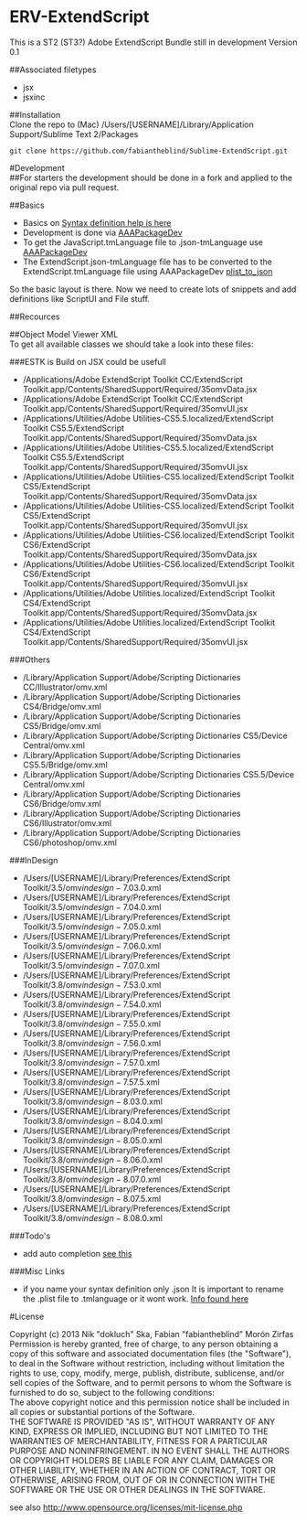 ERV-ExtendScript
====================

This is a ST2 (ST3?) Adobe ExtendScript Bundle still in development
Version 0.1  


##Associated filetypes
- jsx  
- jsxinc  

##Installation  
Clone the repo to (Mac) /Users/[USERNAME]/Library/Application Support/Sublime Text 2/Packages

    git clone https://github.com/fabiantheblind/Sublime-ExtendScript.git  


#Development  
##For starters the development should be done in a fork and applied to the original repo via pull request.  

##Basics
- Basics on [Syntax definition help is here](http://docs.sublimetext.info/en/latest/reference/syntaxdefs.html)  
- Development is done via [AAAPackageDev](https://github.com/SublimeText/AAAPackageDev)  
- To get the JavaScript.tmLanguage file to .json-tmLanguage use [AAAPackageDev](https://github.com/SublimeText/AAAPackageDev#json-and-property-list-conversion)  
- The ExtendScript.json-tmLanguage file has to be converted to the ExtendScript.tmLanguage file using AAAPackageDev [plist\_to\_json](https://github.com/SublimeText/AAAPackageDev#commands-1)  

So the basic layout is there. Now we need to create lots of snippets and add definitions like ScriptUI and File stuff.  

##Recources  

##Object Model Viewer XML  
To get all available classes  we should take a look into these files:

###ESTK is Build on JSX could be usefull  

- /Applications/Adobe ExtendScript Toolkit CC/ExtendScript Toolkit.app/Contents/SharedSupport/Required/35omvData.jsx  
- /Applications/Adobe ExtendScript Toolkit CC/ExtendScript Toolkit.app/Contents/SharedSupport/Required/35omvUI.jsx  
- /Applications/Utilities/Adobe Utilities-CS5.5.localized/ExtendScript Toolkit CS5.5/ExtendScript Toolkit.app/Contents/SharedSupport/Required/35omvData.jsx  
- /Applications/Utilities/Adobe Utilities-CS5.5.localized/ExtendScript Toolkit CS5.5/ExtendScript Toolkit.app/Contents/SharedSupport/Required/35omvUI.jsx  
- /Applications/Utilities/Adobe Utilities-CS5.localized/ExtendScript Toolkit CS5/ExtendScript Toolkit.app/Contents/SharedSupport/Required/35omvData.jsx  
- /Applications/Utilities/Adobe Utilities-CS5.localized/ExtendScript Toolkit CS5/ExtendScript Toolkit.app/Contents/SharedSupport/Required/35omvUI.jsx  
- /Applications/Utilities/Adobe Utilities-CS6.localized/ExtendScript Toolkit CS6/ExtendScript Toolkit.app/Contents/SharedSupport/Required/35omvData.jsx  
- /Applications/Utilities/Adobe Utilities-CS6.localized/ExtendScript Toolkit CS6/ExtendScript Toolkit.app/Contents/SharedSupport/Required/35omvUI.jsx  
- /Applications/Utilities/Adobe Utilities.localized/ExtendScript Toolkit CS4/ExtendScript Toolkit.app/Contents/SharedSupport/Required/35omvData.jsx  
- /Applications/Utilities/Adobe Utilities.localized/ExtendScript Toolkit CS4/ExtendScript Toolkit.app/Contents/SharedSupport/Required/35omvUI.jsx  

###Others  
- /Library/Application Support/Adobe/Scripting Dictionaries CC/Illustrator/omv.xml  
- /Library/Application Support/Adobe/Scripting Dictionaries CS4/Bridge/omv.xml  
- /Library/Application Support/Adobe/Scripting Dictionaries CS5/Bridge/omv.xml  
- /Library/Application Support/Adobe/Scripting Dictionaries CS5/Device Central/omv.xml  
- /Library/Application Support/Adobe/Scripting Dictionaries CS5.5/Bridge/omv.xml  
- /Library/Application Support/Adobe/Scripting Dictionaries CS5.5/Device Central/omv.xml  
- /Library/Application Support/Adobe/Scripting Dictionaries CS6/Bridge/omv.xml  
- /Library/Application Support/Adobe/Scripting Dictionaries CS6/Illustrator/omv.xml  
- /Library/Application Support/Adobe/Scripting Dictionaries CS6/photoshop/omv.xml  

###InDesign  

- /Users/[USERNAME]/Library/Preferences/ExtendScript Toolkit/3.5/omv$indesign-7.0$3.0.xml
- /Users/[USERNAME]/Library/Preferences/ExtendScript Toolkit/3.5/omv$indesign-7.0$4.0.xml
- /Users/[USERNAME]/Library/Preferences/ExtendScript Toolkit/3.5/omv$indesign-7.0$5.0.xml
- /Users/[USERNAME]/Library/Preferences/ExtendScript Toolkit/3.5/omv$indesign-7.0$6.0.xml
- /Users/[USERNAME]/Library/Preferences/ExtendScript Toolkit/3.5/omv$indesign-7.0$7.0.xml
- /Users/[USERNAME]/Library/Preferences/ExtendScript Toolkit/3.8/omv$indesign-7.5$3.0.xml
- /Users/[USERNAME]/Library/Preferences/ExtendScript Toolkit/3.8/omv$indesign-7.5$4.0.xml
- /Users/[USERNAME]/Library/Preferences/ExtendScript Toolkit/3.8/omv$indesign-7.5$5.0.xml
- /Users/[USERNAME]/Library/Preferences/ExtendScript Toolkit/3.8/omv$indesign-7.5$6.0.xml
- /Users/[USERNAME]/Library/Preferences/ExtendScript Toolkit/3.8/omv$indesign-7.5$7.0.xml
- /Users/[USERNAME]/Library/Preferences/ExtendScript Toolkit/3.8/omv$indesign-7.5$7.5.xml
- /Users/[USERNAME]/Library/Preferences/ExtendScript Toolkit/3.8/omv$indesign-8.0$3.0.xml
- /Users/[USERNAME]/Library/Preferences/ExtendScript Toolkit/3.8/omv$indesign-8.0$4.0.xml
- /Users/[USERNAME]/Library/Preferences/ExtendScript Toolkit/3.8/omv$indesign-8.0$5.0.xml
- /Users/[USERNAME]/Library/Preferences/ExtendScript Toolkit/3.8/omv$indesign-8.0$6.0.xml
- /Users/[USERNAME]/Library/Preferences/ExtendScript Toolkit/3.8/omv$indesign-8.0$7.0.xml
- /Users/[USERNAME]/Library/Preferences/ExtendScript Toolkit/3.8/omv$indesign-8.0$7.5.xml
- /Users/[USERNAME]/Library/Preferences/ExtendScript Toolkit/3.8/omv$indesign-8.0$8.0.xml

###Todo's  

- add auto completion [see this](http://sublime-text-unofficial-documentation.readthedocs.org/en/latest/extensibility/completions.html)  

###Misc Links  

- if you name your syntax definition only .json It is important to rename the .plist file to .tmlanguage or it wont work. [Info found here](http://stackoverflow.com/questions/15221150/custom-syntax-highlighting-in-sublime-text-2)  

#License  

Copyright (c)  2013 Nik "dokluch" Ska, Fabian "fabiantheblind" Morón Zirfas  
Permission is hereby granted, free of charge, to any person obtaining a copy of this software and associated documentation files (the "Software"), to deal in the Software  without restriction, including without limitation the rights to use, copy, modify, merge, publish, distribute, sublicense, and/or sell copies of the Software, and to  permit persons to whom the Software is furnished to do so, subject to the following conditions:  
The above copyright notice and this permission notice shall be included in all copies or substantial portions of the Software.  
THE SOFTWARE IS PROVIDED "AS IS", WITHOUT WARRANTY OF ANY KIND, EXPRESS OR IMPLIED, INCLUDING BUT NOT LIMITED TO THE WARRANTIES OF MERCHANTABILITY, FITNESS FOR A  PARTICULAR PURPOSE AND NONINFRINGEMENT. IN NO EVENT SHALL THE AUTHORS OR COPYRIGHT HOLDERS BE LIABLE FOR ANY CLAIM, DAMAGES OR OTHER LIABILITY, WHETHER IN AN ACTION OF  CONTRACT, TORT OR OTHERWISE, ARISING FROM, OUT OF OR IN CONNECTION WITH THE SOFTWARE OR THE USE OR OTHER DEALINGS IN THE SOFTWARE.  

see also http://www.opensource.org/licenses/mit-license.php


